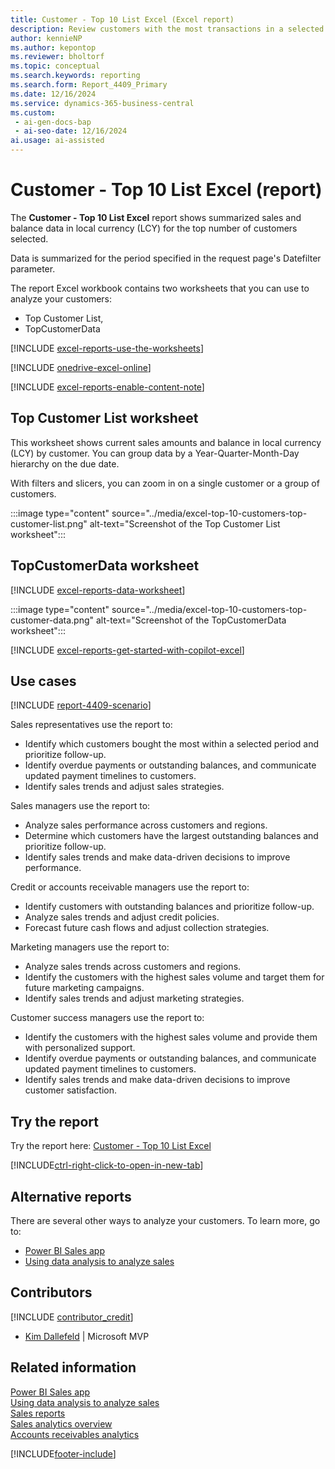```yaml
---
title: Customer - Top 10 List Excel (Excel report)
description: Review customers with the most transactions in a selected period directly in Excel. Identify sales trends and manage debt collections.
author: kennieNP
ms.author: kepontop
ms.reviewer: bholtorf
ms.topic: conceptual
ms.search.keywords: reporting
ms.search.form: Report_4409_Primary
ms.date: 12/16/2024
ms.service: dynamics-365-business-central
ms.custom:
 - ai-gen-docs-bap
 - ai-seo-date: 12/16/2024
ai.usage: ai-assisted
---
```


# Customer - Top 10 List Excel (report)

The **Customer - Top 10 List Excel** report shows summarized sales and balance data in local currency (LCY) for the top number of customers selected. 

Data is summarized for the period specified in the request page's Datefilter parameter.

The report Excel workbook contains two worksheets that you can use to analyze your customers:

- Top Customer List,
- TopCustomerData

[!INCLUDE [excel-reports-use-the-worksheets](../includes/excel-reports-use-the-worksheets.md)]

[!INCLUDE [onedrive-excel-online](../includes/onedrive-excel-online.md)]

[!INCLUDE [excel-reports-enable-content-note](../includes/excel-reports-enable-content-note.md)]

## Top Customer List worksheet

This worksheet shows current sales amounts and balance in local currency (LCY) by customer. You can group data by a Year-Quarter-Month-Day hierarchy on the due date.

With filters and slicers, you can zoom in on a single customer or a group of customers.

:::image type="content" source="../media/excel-top-10-customers-top-customer-list.png" alt-text="Screenshot of the Top Customer List worksheet":::

## TopCustomerData worksheet

[!INCLUDE [excel-reports-data-worksheet](../includes/excel-reports-data-worksheet.md)]

:::image type="content" source="../media/excel-top-10-customers-top-customer-data.png" alt-text="Screenshot of the TopCustomerData worksheet":::

[!INCLUDE [excel-reports-get-started-with-copilot-excel](../includes/excel-reports-get-started-with-copilot-excel.md)]

## Use cases

[!INCLUDE [report-4409-scenario](../includes/report-4409-scenario-include.md)]

<!-- 
Prompt
Below is a report in an ERP system. Provide 3-4 use cases for different personas working with sales.
Format like this:    
  
As a <persona>, use the report to    
* use case 1  
* use case 2    

Do not capitalize the persona names. 

## Report description
Shows information on customers' purchases and balances for a selected period. You can choose the number of customers that will be included in the report. Only customers that have either purchases during the period or a balance at the end of the period will be included.
The customers are sorted in order of amount, and you can choose whether they're sorted by sales amount or balance. The report gives a quick overview of the customers that purchase the most or that owe the most.

### What the report does
Provides a list of customers with the most transactions within a selected period. You can choose to display more than 10 customers. 

The customers are sorted by sales amount within the selected period. The list gives a quick overview of customers with the largest balance and highest sales volume.

You can choose to display a bar chart, or pie chart to visually represent the calculated figures. 

This report can be used to provide information to identify sales trends, upcoming collectable debts, and major revenue sources in the company.

### Use cases
Review customers with the most transactions within a selected period to identify sales trends and manage collectable debts.

Please include your data sources and URLs

-->

Sales representatives use the report to:

- Identify which customers bought the most within a selected period and prioritize follow-up.
- Identify overdue payments or outstanding balances, and communicate updated payment timelines to customers.
- Identify sales trends and adjust sales strategies.

Sales managers use the report to:

- Analyze sales performance across customers and regions.
- Determine which customers have the largest outstanding balances and prioritize follow-up.
- Identify sales trends and make data-driven decisions to improve performance.

Credit or accounts receivable managers use the report to:

- Identify customers with outstanding balances and prioritize follow-up.
- Analyze sales trends and adjust credit policies.
- Forecast future cash flows and adjust collection strategies.

Marketing managers use the report to:

- Analyze sales trends across customers and regions.
- Identify the customers with the highest sales volume and target them for future marketing campaigns.
- Identify sales trends and adjust marketing strategies.

Customer success managers use the report to:

- Identify the customers with the highest sales volume and provide them with personalized support.
- Identify overdue payments or outstanding balances, and communicate updated payment timelines to customers.
- Identify sales trends and make data-driven decisions to improve customer satisfaction.

## Try the report

Try the report here: [Customer - Top 10 List Excel](https://businesscentral.dynamics.com?report=4409)

[!INCLUDE[ctrl-right-click-to-open-in-new-tab](../includes/ctrl-right-click-to-open-in-new-tab.md)]

## Alternative reports

There are several other ways to analyze your customers. To learn more, go to:

- [Power BI Sales app](../sales-powerbi-app.md)
- [Using data analysis to analyze sales](../ad-hoc-analysis-sales.md)

## Contributors

[!INCLUDE [contributor_credit](../includes/contributor_credit.md)]

- [Kim Dallefeld](https://www.linkedin.com/in/kim-dallefeld/) | Microsoft MVP

## Related information

[Power BI Sales app](../sales-powerbi-app.md)  
[Using data analysis to analyze sales](../ad-hoc-analysis-sales.md)  
[Sales reports](../sales-reports.md)  
[Sales analytics overview](../sales-analytics-overview.md)  
[Accounts receivables analytics](../receivables-reports.md)  

[!INCLUDE[footer-include](../includes/footer-banner.md)]